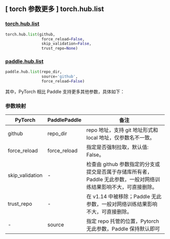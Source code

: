 ## [ torch 参数更多 ] torch.hub.list

### [torch.hub.list](https://pytorch.org/docs/stable/hub.html?highlight=hub+list#torch.hub.list)

```python
torch.hub.list(github,
                force_reload=False,
                skip_validation=False,
                trust_repo=None)
```

### [paddle.hub.list](https://www.paddlepaddle.org.cn/documentation/docs/zh/develop/api/paddle/hub/list_cn.html)

```python
paddle.hub.list(repo_dir,
                source='github',
                force_reload=False)
```


其中，PyTorch 相比 Paddle 支持更多其他参数，具体如下：

### 参数映射
| PyTorch       | PaddlePaddle | 备注                                                   |
| ------------- | ------------ | ------------------------------------------------------ |
| github        | repo_dir      |repo 地址，支持 git 地址形式和 local 地址，仅参数名不一致。|
| force_reload   | force_reload |指定是否强制拉取，默认值: False。             |
| skip_validation| -            |检查由 github 参数指定的分支或提交是否属于存储库所有者，Paddle 无此参数，一般对网络训练结果影响不大，可直接删除。|
| trust_repo     | -            |在 v1.14 中被移除；Paddle 无此参数，一般对网络训练结果影响不大，可直接删除。|
| -              |source        |指定 repo 托管的位置，Pytorch 无此参数，Paddle 保持默认即可|
